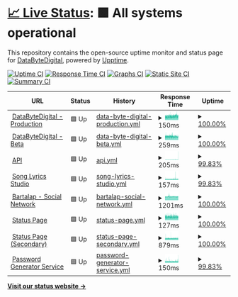 # [📈 Live Status](https://status1.databytedigital.com): <!--live status--> **🟩 All systems operational**

This repository contains the open-source uptime monitor and status page for [DataByteDigital](https://databytedigital.com), powered by [Upptime](https://github.com/upptime/upptime).

[![Uptime CI](https://github.com/DataByteDigital/status.databytedigital.com/workflows/Uptime%20CI/badge.svg)](https://github.com/DataByteDigital/status.databytedigital.com/actions?query=workflow%3A%22Uptime+CI%22)
[![Response Time CI](https://github.com/DataByteDigital/status.databytedigital.com/workflows/Response%20Time%20CI/badge.svg)](https://github.com/DataByteDigital/status.databytedigital.com/actions?query=workflow%3A%22Response+Time+CI%22)
[![Graphs CI](https://github.com/DataByteDigital/status.databytedigital.com/workflows/Graphs%20CI/badge.svg)](https://github.com/DataByteDigital/status.databytedigital.com/actions?query=workflow%3A%22Graphs+CI%22)
[![Static Site CI](https://github.com/DataByteDigital/status.databytedigital.com/workflows/Static%20Site%20CI/badge.svg)](https://github.com/DataByteDigital/status.databytedigital.com/actions?query=workflow%3A%22Static+Site+CI%22)
[![Summary CI](https://github.com/DataByteDigital/status.databytedigital.com/workflows/Summary%20CI/badge.svg)](https://github.com/DataByteDigital/status.databytedigital.com/actions?query=workflow%3A%22Summary+CI%22)

<!--
With [Upptime](https://upptime.js.org), you can get your own unlimited and free uptime monitor and status page, powered entirely by a GitHub repository. We use [Issues](https://github.com/DataByteDigital/status.databytedigital.com/issues) as incident reports, [Actions](https://github.com/DataByteDigital/status.databytedigital.com/actions) as uptime monitors, and [Pages](https://status1.databytedigital.com) for the status page.
-->
<!--start: status pages-->
<!-- This summary is generated by Upptime (https://github.com/upptime/upptime) -->
<!-- Do not edit this manually, your changes will be overwritten -->
<!-- prettier-ignore -->
| URL | Status | History | Response Time | Uptime |
| --- | ------ | ------- | ------------- | ------ |
| <img alt="" src="https://icons.duckduckgo.com/ip3/databytedigital.com.ico" height="13"> [DataByteDigital - Production](https://databytedigital.com) | 🟩 Up | [data-byte-digital-production.yml](https://github.com/DataByteDigital/Status-Page.test/commits/HEAD/history/data-byte-digital-production.yml) | <details><summary><img alt="Response time graph" src="./graphs/data-byte-digital-production/response-time-week.png" height="20"> 150ms</summary><br><a href="https://1.protidhwani.tk/history/data-byte-digital-production"><img alt="Response time 150" src="https://img.shields.io/endpoint?url=https%3A%2F%2Fraw.githubusercontent.com%2FDataByteDigital%2FStatus-Page.test%2FHEAD%2Fapi%2Fdata-byte-digital-production%2Fresponse-time.json"></a><br><a href="https://1.protidhwani.tk/history/data-byte-digital-production"><img alt="24-hour response time 167" src="https://img.shields.io/endpoint?url=https%3A%2F%2Fraw.githubusercontent.com%2FDataByteDigital%2FStatus-Page.test%2FHEAD%2Fapi%2Fdata-byte-digital-production%2Fresponse-time-day.json"></a><br><a href="https://1.protidhwani.tk/history/data-byte-digital-production"><img alt="7-day response time 150" src="https://img.shields.io/endpoint?url=https%3A%2F%2Fraw.githubusercontent.com%2FDataByteDigital%2FStatus-Page.test%2FHEAD%2Fapi%2Fdata-byte-digital-production%2Fresponse-time-week.json"></a><br><a href="https://1.protidhwani.tk/history/data-byte-digital-production"><img alt="30-day response time 151" src="https://img.shields.io/endpoint?url=https%3A%2F%2Fraw.githubusercontent.com%2FDataByteDigital%2FStatus-Page.test%2FHEAD%2Fapi%2Fdata-byte-digital-production%2Fresponse-time-month.json"></a><br><a href="https://1.protidhwani.tk/history/data-byte-digital-production"><img alt="1-year response time 150" src="https://img.shields.io/endpoint?url=https%3A%2F%2Fraw.githubusercontent.com%2FDataByteDigital%2FStatus-Page.test%2FHEAD%2Fapi%2Fdata-byte-digital-production%2Fresponse-time-year.json"></a></details> | <details><summary><a href="https://1.protidhwani.tk/history/data-byte-digital-production">100.00%</a></summary><a href="https://1.protidhwani.tk/history/data-byte-digital-production"><img alt="All-time uptime 100.00%" src="https://img.shields.io/endpoint?url=https%3A%2F%2Fraw.githubusercontent.com%2FDataByteDigital%2FStatus-Page.test%2FHEAD%2Fapi%2Fdata-byte-digital-production%2Fuptime.json"></a><br><a href="https://1.protidhwani.tk/history/data-byte-digital-production"><img alt="24-hour uptime 100.00%" src="https://img.shields.io/endpoint?url=https%3A%2F%2Fraw.githubusercontent.com%2FDataByteDigital%2FStatus-Page.test%2FHEAD%2Fapi%2Fdata-byte-digital-production%2Fuptime-day.json"></a><br><a href="https://1.protidhwani.tk/history/data-byte-digital-production"><img alt="7-day uptime 100.00%" src="https://img.shields.io/endpoint?url=https%3A%2F%2Fraw.githubusercontent.com%2FDataByteDigital%2FStatus-Page.test%2FHEAD%2Fapi%2Fdata-byte-digital-production%2Fuptime-week.json"></a><br><a href="https://1.protidhwani.tk/history/data-byte-digital-production"><img alt="30-day uptime 100.00%" src="https://img.shields.io/endpoint?url=https%3A%2F%2Fraw.githubusercontent.com%2FDataByteDigital%2FStatus-Page.test%2FHEAD%2Fapi%2Fdata-byte-digital-production%2Fuptime-month.json"></a><br><a href="https://1.protidhwani.tk/history/data-byte-digital-production"><img alt="1-year uptime 100.00%" src="https://img.shields.io/endpoint?url=https%3A%2F%2Fraw.githubusercontent.com%2FDataByteDigital%2FStatus-Page.test%2FHEAD%2Fapi%2Fdata-byte-digital-production%2Fuptime-year.json"></a></details>
| <img alt="" src="https://databytedigital.com/logo.png" height="13"> [DataByteDigital - Beta](https://beta.databytedigital.com) | 🟩 Up | [data-byte-digital-beta.yml](https://github.com/DataByteDigital/Status-Page.test/commits/HEAD/history/data-byte-digital-beta.yml) | <details><summary><img alt="Response time graph" src="./graphs/data-byte-digital-beta/response-time-week.png" height="20"> 259ms</summary><br><a href="https://1.protidhwani.tk/history/data-byte-digital-beta"><img alt="Response time 254" src="https://img.shields.io/endpoint?url=https%3A%2F%2Fraw.githubusercontent.com%2FDataByteDigital%2FStatus-Page.test%2FHEAD%2Fapi%2Fdata-byte-digital-beta%2Fresponse-time.json"></a><br><a href="https://1.protidhwani.tk/history/data-byte-digital-beta"><img alt="24-hour response time 252" src="https://img.shields.io/endpoint?url=https%3A%2F%2Fraw.githubusercontent.com%2FDataByteDigital%2FStatus-Page.test%2FHEAD%2Fapi%2Fdata-byte-digital-beta%2Fresponse-time-day.json"></a><br><a href="https://1.protidhwani.tk/history/data-byte-digital-beta"><img alt="7-day response time 259" src="https://img.shields.io/endpoint?url=https%3A%2F%2Fraw.githubusercontent.com%2FDataByteDigital%2FStatus-Page.test%2FHEAD%2Fapi%2Fdata-byte-digital-beta%2Fresponse-time-week.json"></a><br><a href="https://1.protidhwani.tk/history/data-byte-digital-beta"><img alt="30-day response time 256" src="https://img.shields.io/endpoint?url=https%3A%2F%2Fraw.githubusercontent.com%2FDataByteDigital%2FStatus-Page.test%2FHEAD%2Fapi%2Fdata-byte-digital-beta%2Fresponse-time-month.json"></a><br><a href="https://1.protidhwani.tk/history/data-byte-digital-beta"><img alt="1-year response time 254" src="https://img.shields.io/endpoint?url=https%3A%2F%2Fraw.githubusercontent.com%2FDataByteDigital%2FStatus-Page.test%2FHEAD%2Fapi%2Fdata-byte-digital-beta%2Fresponse-time-year.json"></a></details> | <details><summary><a href="https://1.protidhwani.tk/history/data-byte-digital-beta">100.00%</a></summary><a href="https://1.protidhwani.tk/history/data-byte-digital-beta"><img alt="All-time uptime 100.00%" src="https://img.shields.io/endpoint?url=https%3A%2F%2Fraw.githubusercontent.com%2FDataByteDigital%2FStatus-Page.test%2FHEAD%2Fapi%2Fdata-byte-digital-beta%2Fuptime.json"></a><br><a href="https://1.protidhwani.tk/history/data-byte-digital-beta"><img alt="24-hour uptime 100.00%" src="https://img.shields.io/endpoint?url=https%3A%2F%2Fraw.githubusercontent.com%2FDataByteDigital%2FStatus-Page.test%2FHEAD%2Fapi%2Fdata-byte-digital-beta%2Fuptime-day.json"></a><br><a href="https://1.protidhwani.tk/history/data-byte-digital-beta"><img alt="7-day uptime 100.00%" src="https://img.shields.io/endpoint?url=https%3A%2F%2Fraw.githubusercontent.com%2FDataByteDigital%2FStatus-Page.test%2FHEAD%2Fapi%2Fdata-byte-digital-beta%2Fuptime-week.json"></a><br><a href="https://1.protidhwani.tk/history/data-byte-digital-beta"><img alt="30-day uptime 100.00%" src="https://img.shields.io/endpoint?url=https%3A%2F%2Fraw.githubusercontent.com%2FDataByteDigital%2FStatus-Page.test%2FHEAD%2Fapi%2Fdata-byte-digital-beta%2Fuptime-month.json"></a><br><a href="https://1.protidhwani.tk/history/data-byte-digital-beta"><img alt="1-year uptime 100.00%" src="https://img.shields.io/endpoint?url=https%3A%2F%2Fraw.githubusercontent.com%2FDataByteDigital%2FStatus-Page.test%2FHEAD%2Fapi%2Fdata-byte-digital-beta%2Fuptime-year.json"></a></details>
| <img alt="" src="https://api.databytedigital.com/images/api.png" height="13"> [API](https://api.databytedigital.com) | 🟩 Up | [api.yml](https://github.com/DataByteDigital/Status-Page.test/commits/HEAD/history/api.yml) | <details><summary><img alt="Response time graph" src="./graphs/api/response-time-week.png" height="20"> 205ms</summary><br><a href="https://1.protidhwani.tk/history/api"><img alt="Response time 201" src="https://img.shields.io/endpoint?url=https%3A%2F%2Fraw.githubusercontent.com%2FDataByteDigital%2FStatus-Page.test%2FHEAD%2Fapi%2Fapi%2Fresponse-time.json"></a><br><a href="https://1.protidhwani.tk/history/api"><img alt="24-hour response time 335" src="https://img.shields.io/endpoint?url=https%3A%2F%2Fraw.githubusercontent.com%2FDataByteDigital%2FStatus-Page.test%2FHEAD%2Fapi%2Fapi%2Fresponse-time-day.json"></a><br><a href="https://1.protidhwani.tk/history/api"><img alt="7-day response time 205" src="https://img.shields.io/endpoint?url=https%3A%2F%2Fraw.githubusercontent.com%2FDataByteDigital%2FStatus-Page.test%2FHEAD%2Fapi%2Fapi%2Fresponse-time-week.json"></a><br><a href="https://1.protidhwani.tk/history/api"><img alt="30-day response time 204" src="https://img.shields.io/endpoint?url=https%3A%2F%2Fraw.githubusercontent.com%2FDataByteDigital%2FStatus-Page.test%2FHEAD%2Fapi%2Fapi%2Fresponse-time-month.json"></a><br><a href="https://1.protidhwani.tk/history/api"><img alt="1-year response time 201" src="https://img.shields.io/endpoint?url=https%3A%2F%2Fraw.githubusercontent.com%2FDataByteDigital%2FStatus-Page.test%2FHEAD%2Fapi%2Fapi%2Fresponse-time-year.json"></a></details> | <details><summary><a href="https://1.protidhwani.tk/history/api">99.83%</a></summary><a href="https://1.protidhwani.tk/history/api"><img alt="All-time uptime 99.98%" src="https://img.shields.io/endpoint?url=https%3A%2F%2Fraw.githubusercontent.com%2FDataByteDigital%2FStatus-Page.test%2FHEAD%2Fapi%2Fapi%2Fuptime.json"></a><br><a href="https://1.protidhwani.tk/history/api"><img alt="24-hour uptime 98.80%" src="https://img.shields.io/endpoint?url=https%3A%2F%2Fraw.githubusercontent.com%2FDataByteDigital%2FStatus-Page.test%2FHEAD%2Fapi%2Fapi%2Fuptime-day.json"></a><br><a href="https://1.protidhwani.tk/history/api"><img alt="7-day uptime 99.83%" src="https://img.shields.io/endpoint?url=https%3A%2F%2Fraw.githubusercontent.com%2FDataByteDigital%2FStatus-Page.test%2FHEAD%2Fapi%2Fapi%2Fuptime-week.json"></a><br><a href="https://1.protidhwani.tk/history/api"><img alt="30-day uptime 99.96%" src="https://img.shields.io/endpoint?url=https%3A%2F%2Fraw.githubusercontent.com%2FDataByteDigital%2FStatus-Page.test%2FHEAD%2Fapi%2Fapi%2Fuptime-month.json"></a><br><a href="https://1.protidhwani.tk/history/api"><img alt="1-year uptime 99.98%" src="https://img.shields.io/endpoint?url=https%3A%2F%2Fraw.githubusercontent.com%2FDataByteDigital%2FStatus-Page.test%2FHEAD%2Fapi%2Fapi%2Fuptime-year.json"></a></details>
| <img alt="" src="https://icons.duckduckgo.com/ip3/songlyrics.databytedigital.com.ico" height="13"> [Song Lyrics Studio](https://songlyrics.databytedigital.com/) | 🟩 Up | [song-lyrics-studio.yml](https://github.com/DataByteDigital/Status-Page.test/commits/HEAD/history/song-lyrics-studio.yml) | <details><summary><img alt="Response time graph" src="./graphs/song-lyrics-studio/response-time-week.png" height="20"> 157ms</summary><br><a href="https://1.protidhwani.tk/history/song-lyrics-studio"><img alt="Response time 155" src="https://img.shields.io/endpoint?url=https%3A%2F%2Fraw.githubusercontent.com%2FDataByteDigital%2FStatus-Page.test%2FHEAD%2Fapi%2Fsong-lyrics-studio%2Fresponse-time.json"></a><br><a href="https://1.protidhwani.tk/history/song-lyrics-studio"><img alt="24-hour response time 164" src="https://img.shields.io/endpoint?url=https%3A%2F%2Fraw.githubusercontent.com%2FDataByteDigital%2FStatus-Page.test%2FHEAD%2Fapi%2Fsong-lyrics-studio%2Fresponse-time-day.json"></a><br><a href="https://1.protidhwani.tk/history/song-lyrics-studio"><img alt="7-day response time 157" src="https://img.shields.io/endpoint?url=https%3A%2F%2Fraw.githubusercontent.com%2FDataByteDigital%2FStatus-Page.test%2FHEAD%2Fapi%2Fsong-lyrics-studio%2Fresponse-time-week.json"></a><br><a href="https://1.protidhwani.tk/history/song-lyrics-studio"><img alt="30-day response time 156" src="https://img.shields.io/endpoint?url=https%3A%2F%2Fraw.githubusercontent.com%2FDataByteDigital%2FStatus-Page.test%2FHEAD%2Fapi%2Fsong-lyrics-studio%2Fresponse-time-month.json"></a><br><a href="https://1.protidhwani.tk/history/song-lyrics-studio"><img alt="1-year response time 155" src="https://img.shields.io/endpoint?url=https%3A%2F%2Fraw.githubusercontent.com%2FDataByteDigital%2FStatus-Page.test%2FHEAD%2Fapi%2Fsong-lyrics-studio%2Fresponse-time-year.json"></a></details> | <details><summary><a href="https://1.protidhwani.tk/history/song-lyrics-studio">99.83%</a></summary><a href="https://1.protidhwani.tk/history/song-lyrics-studio"><img alt="All-time uptime 99.98%" src="https://img.shields.io/endpoint?url=https%3A%2F%2Fraw.githubusercontent.com%2FDataByteDigital%2FStatus-Page.test%2FHEAD%2Fapi%2Fsong-lyrics-studio%2Fuptime.json"></a><br><a href="https://1.protidhwani.tk/history/song-lyrics-studio"><img alt="24-hour uptime 98.84%" src="https://img.shields.io/endpoint?url=https%3A%2F%2Fraw.githubusercontent.com%2FDataByteDigital%2FStatus-Page.test%2FHEAD%2Fapi%2Fsong-lyrics-studio%2Fuptime-day.json"></a><br><a href="https://1.protidhwani.tk/history/song-lyrics-studio"><img alt="7-day uptime 99.83%" src="https://img.shields.io/endpoint?url=https%3A%2F%2Fraw.githubusercontent.com%2FDataByteDigital%2FStatus-Page.test%2FHEAD%2Fapi%2Fsong-lyrics-studio%2Fuptime-week.json"></a><br><a href="https://1.protidhwani.tk/history/song-lyrics-studio"><img alt="30-day uptime 99.96%" src="https://img.shields.io/endpoint?url=https%3A%2F%2Fraw.githubusercontent.com%2FDataByteDigital%2FStatus-Page.test%2FHEAD%2Fapi%2Fsong-lyrics-studio%2Fuptime-month.json"></a><br><a href="https://1.protidhwani.tk/history/song-lyrics-studio"><img alt="1-year uptime 99.98%" src="https://img.shields.io/endpoint?url=https%3A%2F%2Fraw.githubusercontent.com%2FDataByteDigital%2FStatus-Page.test%2FHEAD%2Fapi%2Fsong-lyrics-studio%2Fuptime-year.json"></a></details>
| <img alt="" src="https://icons.duckduckgo.com/ip3/bartalap.databytedigital.com.ico" height="13"> [Bartalap - Social Network](https://bartalap.databytedigital.com) | 🟩 Up | [bartalap-social-network.yml](https://github.com/DataByteDigital/Status-Page.test/commits/HEAD/history/bartalap-social-network.yml) | <details><summary><img alt="Response time graph" src="./graphs/bartalap-social-network/response-time-week.png" height="20"> 1201ms</summary><br><a href="https://1.protidhwani.tk/history/bartalap-social-network"><img alt="Response time 1221" src="https://img.shields.io/endpoint?url=https%3A%2F%2Fraw.githubusercontent.com%2FDataByteDigital%2FStatus-Page.test%2FHEAD%2Fapi%2Fbartalap-social-network%2Fresponse-time.json"></a><br><a href="https://1.protidhwani.tk/history/bartalap-social-network"><img alt="24-hour response time 1170" src="https://img.shields.io/endpoint?url=https%3A%2F%2Fraw.githubusercontent.com%2FDataByteDigital%2FStatus-Page.test%2FHEAD%2Fapi%2Fbartalap-social-network%2Fresponse-time-day.json"></a><br><a href="https://1.protidhwani.tk/history/bartalap-social-network"><img alt="7-day response time 1201" src="https://img.shields.io/endpoint?url=https%3A%2F%2Fraw.githubusercontent.com%2FDataByteDigital%2FStatus-Page.test%2FHEAD%2Fapi%2Fbartalap-social-network%2Fresponse-time-week.json"></a><br><a href="https://1.protidhwani.tk/history/bartalap-social-network"><img alt="30-day response time 1201" src="https://img.shields.io/endpoint?url=https%3A%2F%2Fraw.githubusercontent.com%2FDataByteDigital%2FStatus-Page.test%2FHEAD%2Fapi%2Fbartalap-social-network%2Fresponse-time-month.json"></a><br><a href="https://1.protidhwani.tk/history/bartalap-social-network"><img alt="1-year response time 1221" src="https://img.shields.io/endpoint?url=https%3A%2F%2Fraw.githubusercontent.com%2FDataByteDigital%2FStatus-Page.test%2FHEAD%2Fapi%2Fbartalap-social-network%2Fresponse-time-year.json"></a></details> | <details><summary><a href="https://1.protidhwani.tk/history/bartalap-social-network">100.00%</a></summary><a href="https://1.protidhwani.tk/history/bartalap-social-network"><img alt="All-time uptime 100.00%" src="https://img.shields.io/endpoint?url=https%3A%2F%2Fraw.githubusercontent.com%2FDataByteDigital%2FStatus-Page.test%2FHEAD%2Fapi%2Fbartalap-social-network%2Fuptime.json"></a><br><a href="https://1.protidhwani.tk/history/bartalap-social-network"><img alt="24-hour uptime 100.00%" src="https://img.shields.io/endpoint?url=https%3A%2F%2Fraw.githubusercontent.com%2FDataByteDigital%2FStatus-Page.test%2FHEAD%2Fapi%2Fbartalap-social-network%2Fuptime-day.json"></a><br><a href="https://1.protidhwani.tk/history/bartalap-social-network"><img alt="7-day uptime 100.00%" src="https://img.shields.io/endpoint?url=https%3A%2F%2Fraw.githubusercontent.com%2FDataByteDigital%2FStatus-Page.test%2FHEAD%2Fapi%2Fbartalap-social-network%2Fuptime-week.json"></a><br><a href="https://1.protidhwani.tk/history/bartalap-social-network"><img alt="30-day uptime 100.00%" src="https://img.shields.io/endpoint?url=https%3A%2F%2Fraw.githubusercontent.com%2FDataByteDigital%2FStatus-Page.test%2FHEAD%2Fapi%2Fbartalap-social-network%2Fuptime-month.json"></a><br><a href="https://1.protidhwani.tk/history/bartalap-social-network"><img alt="1-year uptime 100.00%" src="https://img.shields.io/endpoint?url=https%3A%2F%2Fraw.githubusercontent.com%2FDataByteDigital%2FStatus-Page.test%2FHEAD%2Fapi%2Fbartalap-social-network%2Fuptime-year.json"></a></details>
| <img alt="" src="https://databytedigital.com/logo.png" height="13"> [Status Page](https://status.databytedigital.com) | 🟩 Up | [status-page.yml](https://github.com/DataByteDigital/Status-Page.test/commits/HEAD/history/status-page.yml) | <details><summary><img alt="Response time graph" src="./graphs/status-page/response-time-week.png" height="20"> 127ms</summary><br><a href="https://1.protidhwani.tk/history/status-page"><img alt="Response time 165" src="https://img.shields.io/endpoint?url=https%3A%2F%2Fraw.githubusercontent.com%2FDataByteDigital%2FStatus-Page.test%2FHEAD%2Fapi%2Fstatus-page%2Fresponse-time.json"></a><br><a href="https://1.protidhwani.tk/history/status-page"><img alt="24-hour response time 128" src="https://img.shields.io/endpoint?url=https%3A%2F%2Fraw.githubusercontent.com%2FDataByteDigital%2FStatus-Page.test%2FHEAD%2Fapi%2Fstatus-page%2Fresponse-time-day.json"></a><br><a href="https://1.protidhwani.tk/history/status-page"><img alt="7-day response time 127" src="https://img.shields.io/endpoint?url=https%3A%2F%2Fraw.githubusercontent.com%2FDataByteDigital%2FStatus-Page.test%2FHEAD%2Fapi%2Fstatus-page%2Fresponse-time-week.json"></a><br><a href="https://1.protidhwani.tk/history/status-page"><img alt="30-day response time 127" src="https://img.shields.io/endpoint?url=https%3A%2F%2Fraw.githubusercontent.com%2FDataByteDigital%2FStatus-Page.test%2FHEAD%2Fapi%2Fstatus-page%2Fresponse-time-month.json"></a><br><a href="https://1.protidhwani.tk/history/status-page"><img alt="1-year response time 165" src="https://img.shields.io/endpoint?url=https%3A%2F%2Fraw.githubusercontent.com%2FDataByteDigital%2FStatus-Page.test%2FHEAD%2Fapi%2Fstatus-page%2Fresponse-time-year.json"></a></details> | <details><summary><a href="https://1.protidhwani.tk/history/status-page">100.00%</a></summary><a href="https://1.protidhwani.tk/history/status-page"><img alt="All-time uptime 100.00%" src="https://img.shields.io/endpoint?url=https%3A%2F%2Fraw.githubusercontent.com%2FDataByteDigital%2FStatus-Page.test%2FHEAD%2Fapi%2Fstatus-page%2Fuptime.json"></a><br><a href="https://1.protidhwani.tk/history/status-page"><img alt="24-hour uptime 100.00%" src="https://img.shields.io/endpoint?url=https%3A%2F%2Fraw.githubusercontent.com%2FDataByteDigital%2FStatus-Page.test%2FHEAD%2Fapi%2Fstatus-page%2Fuptime-day.json"></a><br><a href="https://1.protidhwani.tk/history/status-page"><img alt="7-day uptime 100.00%" src="https://img.shields.io/endpoint?url=https%3A%2F%2Fraw.githubusercontent.com%2FDataByteDigital%2FStatus-Page.test%2FHEAD%2Fapi%2Fstatus-page%2Fuptime-week.json"></a><br><a href="https://1.protidhwani.tk/history/status-page"><img alt="30-day uptime 100.00%" src="https://img.shields.io/endpoint?url=https%3A%2F%2Fraw.githubusercontent.com%2FDataByteDigital%2FStatus-Page.test%2FHEAD%2Fapi%2Fstatus-page%2Fuptime-month.json"></a><br><a href="https://1.protidhwani.tk/history/status-page"><img alt="1-year uptime 100.00%" src="https://img.shields.io/endpoint?url=https%3A%2F%2Fraw.githubusercontent.com%2FDataByteDigital%2FStatus-Page.test%2FHEAD%2Fapi%2Fstatus-page%2Fuptime-year.json"></a></details>
| <img alt="" src="https://databytedigital.com/logo.png" height="13"> [Status Page (Secondary)](https://status1.databytedigital.com) | 🟩 Up | [status-page-secondary.yml](https://github.com/DataByteDigital/Status-Page.test/commits/HEAD/history/status-page-secondary.yml) | <details><summary><img alt="Response time graph" src="./graphs/status-page-secondary/response-time-week.png" height="20"> 879ms</summary><br><a href="https://1.protidhwani.tk/history/status-page-secondary"><img alt="Response time 877" src="https://img.shields.io/endpoint?url=https%3A%2F%2Fraw.githubusercontent.com%2FDataByteDigital%2FStatus-Page.test%2FHEAD%2Fapi%2Fstatus-page-secondary%2Fresponse-time.json"></a><br><a href="https://1.protidhwani.tk/history/status-page-secondary"><img alt="24-hour response time 881" src="https://img.shields.io/endpoint?url=https%3A%2F%2Fraw.githubusercontent.com%2FDataByteDigital%2FStatus-Page.test%2FHEAD%2Fapi%2Fstatus-page-secondary%2Fresponse-time-day.json"></a><br><a href="https://1.protidhwani.tk/history/status-page-secondary"><img alt="7-day response time 879" src="https://img.shields.io/endpoint?url=https%3A%2F%2Fraw.githubusercontent.com%2FDataByteDigital%2FStatus-Page.test%2FHEAD%2Fapi%2Fstatus-page-secondary%2Fresponse-time-week.json"></a><br><a href="https://1.protidhwani.tk/history/status-page-secondary"><img alt="30-day response time 879" src="https://img.shields.io/endpoint?url=https%3A%2F%2Fraw.githubusercontent.com%2FDataByteDigital%2FStatus-Page.test%2FHEAD%2Fapi%2Fstatus-page-secondary%2Fresponse-time-month.json"></a><br><a href="https://1.protidhwani.tk/history/status-page-secondary"><img alt="1-year response time 877" src="https://img.shields.io/endpoint?url=https%3A%2F%2Fraw.githubusercontent.com%2FDataByteDigital%2FStatus-Page.test%2FHEAD%2Fapi%2Fstatus-page-secondary%2Fresponse-time-year.json"></a></details> | <details><summary><a href="https://1.protidhwani.tk/history/status-page-secondary">100.00%</a></summary><a href="https://1.protidhwani.tk/history/status-page-secondary"><img alt="All-time uptime 100.00%" src="https://img.shields.io/endpoint?url=https%3A%2F%2Fraw.githubusercontent.com%2FDataByteDigital%2FStatus-Page.test%2FHEAD%2Fapi%2Fstatus-page-secondary%2Fuptime.json"></a><br><a href="https://1.protidhwani.tk/history/status-page-secondary"><img alt="24-hour uptime 100.00%" src="https://img.shields.io/endpoint?url=https%3A%2F%2Fraw.githubusercontent.com%2FDataByteDigital%2FStatus-Page.test%2FHEAD%2Fapi%2Fstatus-page-secondary%2Fuptime-day.json"></a><br><a href="https://1.protidhwani.tk/history/status-page-secondary"><img alt="7-day uptime 100.00%" src="https://img.shields.io/endpoint?url=https%3A%2F%2Fraw.githubusercontent.com%2FDataByteDigital%2FStatus-Page.test%2FHEAD%2Fapi%2Fstatus-page-secondary%2Fuptime-week.json"></a><br><a href="https://1.protidhwani.tk/history/status-page-secondary"><img alt="30-day uptime 100.00%" src="https://img.shields.io/endpoint?url=https%3A%2F%2Fraw.githubusercontent.com%2FDataByteDigital%2FStatus-Page.test%2FHEAD%2Fapi%2Fstatus-page-secondary%2Fuptime-month.json"></a><br><a href="https://1.protidhwani.tk/history/status-page-secondary"><img alt="1-year uptime 100.00%" src="https://img.shields.io/endpoint?url=https%3A%2F%2Fraw.githubusercontent.com%2FDataByteDigital%2FStatus-Page.test%2FHEAD%2Fapi%2Fstatus-page-secondary%2Fuptime-year.json"></a></details>
| <img alt="" src="https://icons.duckduckgo.com/ip3/passwordgenerator.databytedigital.com.ico" height="13"> [Password Generator Service](https://passwordgenerator.databytedigital.com/) | 🟩 Up | [password-generator-service.yml](https://github.com/DataByteDigital/Status-Page.test/commits/HEAD/history/password-generator-service.yml) | <details><summary><img alt="Response time graph" src="./graphs/password-generator-service/response-time-week.png" height="20"> 150ms</summary><br><a href="https://1.protidhwani.tk/history/password-generator-service"><img alt="Response time 172" src="https://img.shields.io/endpoint?url=https%3A%2F%2Fraw.githubusercontent.com%2FDataByteDigital%2FStatus-Page.test%2FHEAD%2Fapi%2Fpassword-generator-service%2Fresponse-time.json"></a><br><a href="https://1.protidhwani.tk/history/password-generator-service"><img alt="24-hour response time 176" src="https://img.shields.io/endpoint?url=https%3A%2F%2Fraw.githubusercontent.com%2FDataByteDigital%2FStatus-Page.test%2FHEAD%2Fapi%2Fpassword-generator-service%2Fresponse-time-day.json"></a><br><a href="https://1.protidhwani.tk/history/password-generator-service"><img alt="7-day response time 150" src="https://img.shields.io/endpoint?url=https%3A%2F%2Fraw.githubusercontent.com%2FDataByteDigital%2FStatus-Page.test%2FHEAD%2Fapi%2Fpassword-generator-service%2Fresponse-time-week.json"></a><br><a href="https://1.protidhwani.tk/history/password-generator-service"><img alt="30-day response time 150" src="https://img.shields.io/endpoint?url=https%3A%2F%2Fraw.githubusercontent.com%2FDataByteDigital%2FStatus-Page.test%2FHEAD%2Fapi%2Fpassword-generator-service%2Fresponse-time-month.json"></a><br><a href="https://1.protidhwani.tk/history/password-generator-service"><img alt="1-year response time 172" src="https://img.shields.io/endpoint?url=https%3A%2F%2Fraw.githubusercontent.com%2FDataByteDigital%2FStatus-Page.test%2FHEAD%2Fapi%2Fpassword-generator-service%2Fresponse-time-year.json"></a></details> | <details><summary><a href="https://1.protidhwani.tk/history/password-generator-service">99.83%</a></summary><a href="https://1.protidhwani.tk/history/password-generator-service"><img alt="All-time uptime 99.98%" src="https://img.shields.io/endpoint?url=https%3A%2F%2Fraw.githubusercontent.com%2FDataByteDigital%2FStatus-Page.test%2FHEAD%2Fapi%2Fpassword-generator-service%2Fuptime.json"></a><br><a href="https://1.protidhwani.tk/history/password-generator-service"><img alt="24-hour uptime 98.84%" src="https://img.shields.io/endpoint?url=https%3A%2F%2Fraw.githubusercontent.com%2FDataByteDigital%2FStatus-Page.test%2FHEAD%2Fapi%2Fpassword-generator-service%2Fuptime-day.json"></a><br><a href="https://1.protidhwani.tk/history/password-generator-service"><img alt="7-day uptime 99.83%" src="https://img.shields.io/endpoint?url=https%3A%2F%2Fraw.githubusercontent.com%2FDataByteDigital%2FStatus-Page.test%2FHEAD%2Fapi%2Fpassword-generator-service%2Fuptime-week.json"></a><br><a href="https://1.protidhwani.tk/history/password-generator-service"><img alt="30-day uptime 99.96%" src="https://img.shields.io/endpoint?url=https%3A%2F%2Fraw.githubusercontent.com%2FDataByteDigital%2FStatus-Page.test%2FHEAD%2Fapi%2Fpassword-generator-service%2Fuptime-month.json"></a><br><a href="https://1.protidhwani.tk/history/password-generator-service"><img alt="1-year uptime 99.98%" src="https://img.shields.io/endpoint?url=https%3A%2F%2Fraw.githubusercontent.com%2FDataByteDigital%2FStatus-Page.test%2FHEAD%2Fapi%2Fpassword-generator-service%2Fuptime-year.json"></a></details>

<!--end: status pages-->

[**Visit our status website →**](https://1.protidhwani.tk/)

<!--
## 📄 License

- Powered by: [Upptime](https://github.com/upptime/upptime)
- Code: [MIT](./LICENSE) © [DataByteDigital](https://databytedigital.com)
- Data in the `./history` directory: [Open Database License](https://opendatacommons.org/licenses/odbl/1-0/)
-->
